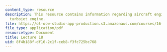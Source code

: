 ```yaml
---
content_type: resource
description: This resource contains information regarding aircraft engine modeling;
  turbojet engine.
file: https://ol-ocw-studio-app-production.s3.amazonaws.com/courses/16-50-introduction-to-propulsion-systems-spring-2012/8f4b188fdf162c1fceb8f3fc725bc768_MIT16_50S12_lec18.pdf
file_type: application/pdf
resourcetype: Document
title: Lecture 18
uid: 8f4b188f-df16-2c1f-ceb8-f3fc725bc768
---
```

